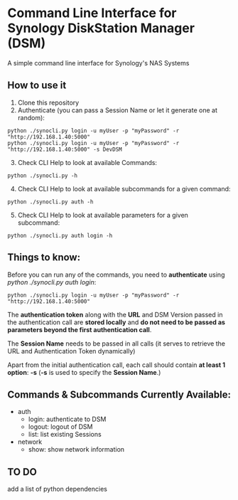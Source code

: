 # Command Line Interface for Synology DiskStation Manager (DSM)
A simple command line interface for Synology's NAS Systems

## How to use it

1. Clone this repository
2. Authenticate (you can pass a Session Name or let it generate one at random):

```
python ./synocli.py login -u myUser -p "myPassword" -r "http://192.168.1.40:5000"
python ./synocli.py login -u myUser -p "myPassword" -r "http://192.168.1.40:5000" -s DevDSM
```

3. Check CLI Help to look at available Commands:

```
python ./synocli.py -h
```

4. Check CLI Help to look at available subcommands for a given command:

```
python ./synocli.py auth -h
```

5. Check CLI Help to look at available parameters for a given subcommand:
```
python ./synocli.py auth login -h
```

## Things to know:

Before you can run any of the commands, you need to **authenticate** using *python ./synocli.py auth login*:

```
python ./synocli.py login -u myUser -p "myPassword" -r "http://192.168.1.40:5000"
```

The **authentication token** along with the **URL** and DSM Version passed in the authentication call are **stored locally** and **do not need to be passed as parameters beyond the first authentication call**.

The **Session Name** needs to be passed in all calls (it serves to retrieve the URL and Authentication Token dynamically)

Apart from the initial authentication call, each call should contain **at least 1 option**: **-s** (**-s** is used to specify the **Session Name**.)

## Commands & Subcommands Currently Available:

* auth
  * login: authenticate to DSM
  * logout: logout of DSM
  * list: list existing Sessions
* network
  * show: show network information


## TO DO

add a list of python dependencies
